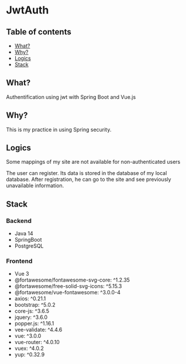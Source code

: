 # JwtAuth

## Table of contents
- [What?](#what?)
- [Why?](#why?)
- [Logics](#logics)
- [Stack](#stack)

## What?

Authentification using jwt with Spring Boot and Vue.js

## Why?

This is my practice in using Spring security.

## Logics
Some mappings of my site are not available for non-authenticated users

The user can register. Its data is stored in the database of my local database.
After registration, he can go to the site and see previously unavailable information.

## Stack
### Backend
- Java 14
- SpringBoot
- PostgreSQL
### Frontend
- Vue 3
- @fortawesome/fontawesome-svg-core: ^1.2.35
- @fortawesome/free-solid-svg-icons: ^5.15.3
- @fortawesome/vue-fontawesome: ^3.0.0-4
- axios: ^0.21.1
- bootstrap: ^5.0.2
- core-js: ^3.6.5
- jquery: ^3.6.0
- popper.js: ^1.16.1
- vee-validate: ^4.4.6
- vue: ^3.0.0
- vue-router: ^4.0.10
- vuex: ^4.0.2
- yup: ^0.32.9
